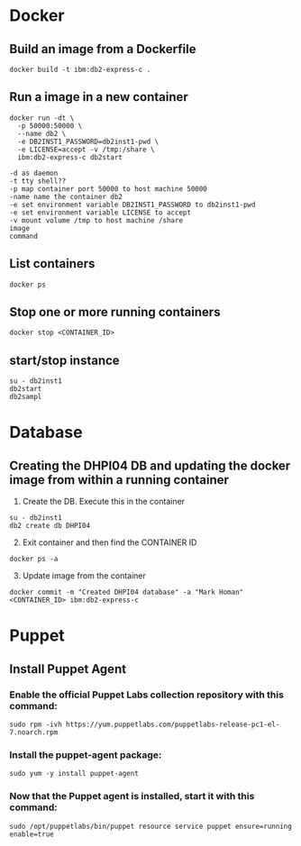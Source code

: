 # Docker

## Build an image from a Dockerfile

```
docker build -t ibm:db2-express-c .
```

## Run a image in a new container
```
docker run -dt \
  -p 50000:50000 \
  --name db2 \
  -e DB2INST1_PASSWORD=db2inst1-pwd \
  -e LICENSE=accept -v /tmp:/share \
  ibm:db2-express-c db2start
```
```
-d as daemon
-t tty shell??
-p map container port 50000 to host machine 50000
-name name the container db2
-e set environment variable DB2INST1_PASSWORD to db2inst1-pwd
-e set environment variable LICENSE to accept
-v mount volume /tmp to host machine /share
image
command
```

## List containers
```
docker ps
```

## Stop one or more running containers
```
docker stop <CONTAINER_ID>
```

## start/stop instance
```
su - db2inst1
db2start
db2sampl
```

# Database

## Creating the DHPI04 DB and updating the docker image from within a running container

1. Create the DB. Execute this in the container
```
su - db2inst1
db2 create db DHPI04
```

2. Exit container and then find the CONTAINER ID
```
docker ps -a
```

3. Update image from the container
```
docker commit -m "Created DHPI04 database" -a "Mark Homan" <CONTAINER_ID> ibm:db2-express-c
```

# Puppet

## Install Puppet Agent

### Enable the official Puppet Labs collection repository with this command:
```
sudo rpm -ivh https://yum.puppetlabs.com/puppetlabs-release-pc1-el-7.noarch.rpm
```

### Install the puppet-agent package:
```
sudo yum -y install puppet-agent
```

### Now that the Puppet agent is installed, start it with this command:
```
sudo /opt/puppetlabs/bin/puppet resource service puppet ensure=running enable=true
```
